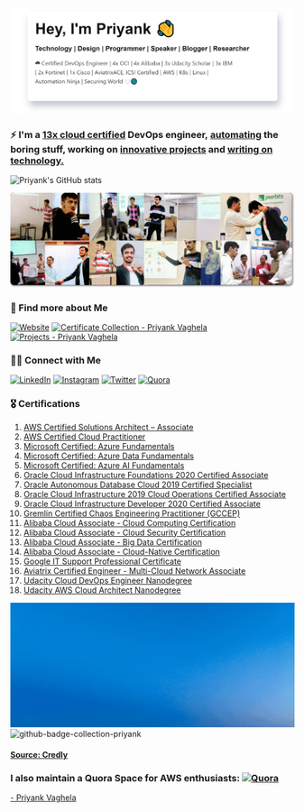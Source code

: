 ![I'm all about automation.](assets/images/priyankintro.png)

### ⚡ I'm a [13x cloud certified](https://priyankvaghela.com/categories/certification) DevOps engineer, [automating](https://priyankvaghela.com/automation) the boring stuff, working on [innovative projects](https://priyankvaghela.com/projects) and [writing on technology.](https://priyankvaghela.com/blog)

![Priyank's GitHub stats](https://github-readme-stats.vercel.app/api?username=Priyank-Vaghela&show_icons=true&hide_border=true)

![github-cover-photo-priyank](assets/images/github-cover-photo.png)

### 👀 Find more about Me
<p>
    <a href="https://priyankvaghela.com"><img alt="Website" src="https://img.shields.io/badge/Website-priyankvaghela.com-blue?style=flat-square&amp;logo=google-chrome"></a>
    <a href="https://www.credly.com/users/priyank-vaghela/badges"><img alt="Certificate Collection - Priyank Vaghela" src="https://img.shields.io/badge/🏅%20Credly-Priyank--Vaghela-blue?style=flat-square"></a>
    <a href="https://priyankvaghela.com/projects"><img alt="Projects - Priyank Vaghela" src="https://img.shields.io/badge/💡%20Projects-Priyank--Vaghela-blue?style=flat-square"></a>
</p>

### 🤝🏻 Connect with Me
<p>
    <a href="https://www.linkedin.com/in/priyank-vaghela"><img alt="LinkedIn" src="https://img.shields.io/badge/LinkedIn-Priyank%20Vaghela-blue?style=flat-square&amp;logo=linkedin"></a>
    <a href="https://instagram.com/priyankvaghela_"><img alt="Instagram" src="https://img.shields.io/badge/Instagram-priyankvaghela__-red?style=flat-square&amp;logo=instagram"></a>
    <a href="https://twitter.com/PriyankVaghela_"><img alt="Twitter" src="https://img.shields.io/badge/Twitter-PriyankVaghela__-blue?style=flat-square&amp;logo=twitter"></a>
    <a href="https://www.quora.com/profile/Priyank-Vaghela-2"><img alt="Quora" src="https://img.shields.io/badge/Quora-Priyank--Vaghela--2-red?style=flat-square&amp;logo=quora"></a>
</p>

### 🎖 Certifications
1.  [AWS Certified Solutions Architect – Associate](https://priyankvaghela.com/certification/being-aws-certified-solutions-architect-associate/)
2.  [AWS Certified Cloud Practitioner](https://priyankvaghela.com/certification/being-aws-certified-cloud-practitioner/)
3.  [Microsoft Certified: Azure Fundamentals](https://priyankvaghela.com/certification/microsoft-certified-azure-fundamentals/)
4.  [Microsoft Certified: Azure Data Fundamentals](https://priyankvaghela.com/certification/microsoft-certified-azure-data-fundamentals/)
5.  [Microsoft Certified: Azure AI Fundamentals](https://priyankvaghela.com/certification/microsoft-certified-azure-ai-fundamentals/)
6.  [Oracle Cloud Infrastructure Foundations 2020 Certified Associate](https://www.linkedin.com/posts/priyank-vaghela_oracle-cloud-infrastructure-foundations-2020-activity-6693409658364825602-xZC3)
7.  [Oracle Autonomous Database Cloud 2019 Certified Specialist](https://www.linkedin.com/posts/priyank-vaghela_oracle-autonomous-database-cloud-2019-certified-activity-6696060645219045376-4XFO)
8.  [Oracle Cloud Infrastructure 2019 Cloud Operations Certified Associate](https://www.linkedin.com/posts/priyank-vaghela_oracle-cloud-infrastructure-2019-cloud-operations-activity-6707139464906448896-QGYF)
9.  [Oracle Cloud Infrastructure Developer 2020 Certified Associate](https://www.linkedin.com/posts/priyank-vaghela_oracle-cloud-infrastructure-developer-2020-activity-6703308836062687232-_OdW)
10.  [Gremlin Certified Chaos Engineering Practitioner (GCCEP)](https://priyankvaghela.com/certification/gremlin-certified-chaos-engineering-practitioner/)
11.  [Alibaba Cloud Associate - Cloud Computing Certification](https://priyankvaghela.com/certification/being-alibaba-cloud-associate-cloud-computing-certified/)
12.  [Alibaba Cloud Associate - Cloud Security Certification](https://priyankvaghela.com/certification/being-alibaba-cloud-associate-cloud-security-certified/)
13.  [Alibaba Cloud Associate - Big Data Certification](https://priyankvaghela.com/certification/being-alibaba-cloud-associate-big-data-certified/)
14.  [Alibaba Cloud Associate - Cloud-Native Certification](https://priyankvaghela.com/certification/being-alibaba-cloud-associate-cloud-native-certified/)
15.  [Google IT Support Professional Certificate](https://priyankvaghela.com/certification/google-it-support-professional-certificate/)
16.  [Aviatrix Certified Engineer - Multi-Cloud Network Associate](https://www.linkedin.com/posts/priyank-vaghela_aviatrix-certified-multi-cloud-networking-activity-6690263339299295232-oeur)
17.  [Udacity Cloud DevOps Engineer Nanodegree](https://priyankvaghela.com/certification/udacity-cloud-devops-engineer-nanodegree/)
18.  [Udacity AWS Cloud Architect Nanodegree](https://priyankvaghela.com/certification/udacity-aws-cloud-architect-nanodegree/)

![github-badge-collection-priyank](assets/images/certification-collection-1.gif)
![github-badge-collection-priyank](assets/images/certification-collection-2.gif)
#### [Source: Credly](https://www.credly.com/users/priyank-vaghela/badges)

<h3>I also maintain a Quora Space for AWS enthusiasts: <a href="https://awscloud.quora.com"><img alt="Quora" src="https://img.shields.io/badge/Quora-☁️Everything%20AWS%20Cloud-red?style=flat-square&amp;logo=quora"></a></h3>

[- Priyank Vaghela](https://priyankvaghela.com)

